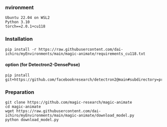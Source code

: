 ### nvironment
~~~
Ubuntu 22.04 on WSL2
Python 3.10
torch==2.0.1+cu118
~~~

### Installation
~~~
pip install -r https://raw.githubusercontent.com/dai-ichiro/myEnvironments/main/magic-animate/requirements_cu118.txt
~~~
#### option (for Detectron2-DensePose)
~~~
pip install git+https://github.com/facebookresearch/detectron2@main#subdirectory=projects/DensePose
~~~

### Preparation
~~~
git clone https://github.com/magic-research/magic-animate
cd magic-animate
wget https://raw.githubusercontent.com/dai-ichiro/myEnvironments/main/magic-animate/download_model.py
python download_model.py
~~~
